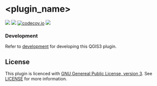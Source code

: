 # <plugin_name>
![](https://github.com/<organization>/<repo>/workflows/Tests/badge.svg)
![](https://github.com/<organization>/<repo>/workflows/TestsLTR/badge.svg)
[![codecov.io](https://codecov.io/github/<organization>/<repo>/coverage.svg?branch=master)](https://codecov.io/github/<organization>/<repo>?branch=master)
![](https://github.com/<organization>/<repo>/workflows/Release/badge.svg)


### Development

Refer to [development](docs/development.md) for developing this QGIS3 plugin.

## License
This plugin is licenced with
[GNU Genereal Public License, version 3](https://www.gnu.org/licenses/gpl-3.0.html).
See [LICENSE](LICENSE) for more information.
